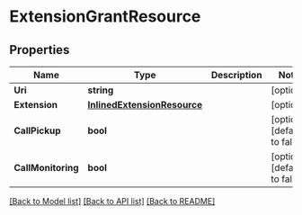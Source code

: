 # ExtensionGrantResource

## Properties
Name | Type | Description | Notes
------------ | ------------- | ------------- | -------------
**Uri** | **string** |  | [optional] 
**Extension** | [**InlinedExtensionResource**](InlinedExtensionResource.md) |  | [optional] 
**CallPickup** | **bool** |  | [optional] [default to false]
**CallMonitoring** | **bool** |  | [optional] [default to false]

[[Back to Model list]](../README.md#documentation-for-models) [[Back to API list]](../README.md#documentation-for-api-endpoints) [[Back to README]](../README.md)


